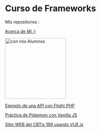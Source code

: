 # Curso de Frameworks

Mis repositorios :

[Acerca de Mí :)](
https://github.com/jepguzman/jepguzman/blob/main/README.md)

<img src="https://rodulfofigueroa.com.mx/images/foto-presentacion.jpg)" alt="con mis Alumnos" width="200"/>

[Ejemplo de una API con Flight PHP](https://github.com/jepguzman/FlightAPI)

[Práctica de Pókemon con Vanilla JS](https://github.com/jepguzman/pokejs)

[Sitio WEB del CBTis 169 usando VUE.js](https://github.com/jepguzman/cbtis169/tree/master)
